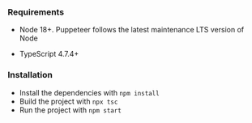 ### Requirements

- Node 18+. Puppeteer follows the latest maintenance LTS version of Node

- TypeScript 4.7.4+ 

### Installation
- Install the dependencies with
```npm install```
- Build the project with
```npx tsc```
- Run the project with
```npm start```
